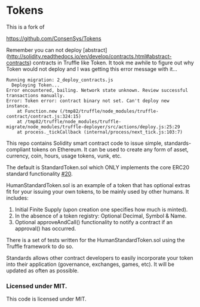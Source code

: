 # Tokens

This is a fork of

https://github.com/ConsenSys/Tokens

Remember you can not deploy
[abstract]
(http://solidity.readthedocs.io/en/develop/contracts.html#abstract-contracts)
contracts in Truffle like Token.
It took me awhile to figure out why Token would not deploy and I was
getting this error message with it...

```
Running migration: 2_deploy_contracts.js
  Deploying Token...
Error encountered, bailing. Network state unknown. Review successful transactions manually.
Error: Token error: contract binary not set. Can't deploy new instance.
    at Function.new (/tmp82/truffle/node_modules/truffle-contract/contract.js:324:15)
    at /tmp82/truffle/node_modules/truffle-migrate/node_modules/truffle-deployer/src/actions/deploy.js:25:29
    at process._tickCallback (internal/process/next_tick.js:103:7)
```

This repo contains Solidity smart contract code to issue simple, standards-compliant tokens on Ethereum. It can be used to create any form of asset, currency, coin, hours, usage tokens, vunk, etc.  

The default is StandardToken.sol which ONLY implements the core ERC20 standard functionality [#20](https://github.com/ethereum/EIPs/issues/20).  

HumanStandardToken.sol is an example of a token that has optional extras fit for your issuing your own tokens, to be mainly used by other humans. It includes:  

1. Initial Finite Supply (upon creation one specifies how much is minted).  
2. In the absence of a token registry: Optional Decimal, Symbol & Name.  
3. Optional approveAndCall() functionality to notify a contract if an approval() has occurred.  

There is a set of tests written for the HumanStandardToken.sol using the Truffle framework to do so.

Standards allows other contract developers to easily incorporate your token into their application (governance, exchanges, games, etc). It will be updated as often as possible.  

### Licensed under MIT.  

This code is licensed under MIT.
